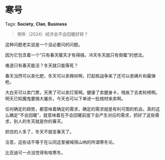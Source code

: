 # 寒号

Tags: **Society**, **Clan**, **Business**

> 明年（2024）经济会不会回暖好转？



这种问题老实说是一个没必要问的问题。

因为它包含着一个“只有春天暖天才有得搞，冷天冬天就只有倒霉”的想法。

难道只有春天能活？冬天就只能等死？

春天当然可以卖化肥，冬天可以卖棉袄啊，打起核战争来了还可以卖碘片和霰弹枪。

大白天可以卖门票，天黑了可以卖灯笼啊。健康了卖健身卡，残疾了去卖轮椅啊。明天已知魔鬼要搞大屠杀，今天也可以下单进一批棺材来卖啊。

任何确定的趋势，都意味着确定的需求，确定的需求就是有利可图的机会。真的这么确定“不会回暖”，就意味着在不会回暖前提下会产生对应的需求，抓好了这些需求，别人的冬天就是你的春天。

抓住的人多了，冬天不就变春天了。

  


注意，这些话不等于在认同这里被喊得山响的所谓寒冬论。

比亚迪可一点没觉得有啥寒冬。



